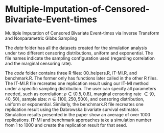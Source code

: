 # Multiple-Imputation-of-Censored-Bivariate-Event-times
Multiple Imputation of Censored  Bivariate Event-times via Inverse Transform and Nonparametric Gibbs Sampling

The *data* folder has all the datasets created for the simulation analysis under two different censoring distributions, uniform and exponential. The file names indicate the sampling configuration used (regarding correlation and the marginal censoring rate). 

The *code* folder contains three R files: 00_helpers.R, IT-MI.R, and benchmark.R. The former only has functions later called in the other R files. The IT-MI.R file recreates one replication result using our IT-MI method under a specific sampling distribution. The user can specify all parameters needed, such as correlation: $\rho \in \{0.5,0.8\}$, marginal censoring rate $\in \{0,40,50\}$, sample size: $n \in \{100,250,500\}$, and censoring distribution, uniform or exponential. Similarly, the benchmark.R file recreates one replication result using the Dabrowska bivariate survival estimator. Simulation results presented in the paper show an average of over 1000 replications. IT-MI and benchmark approaches take a simulation number from 1 to 1000 and create the replication result for that seed.
